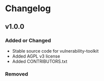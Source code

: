 # Changelog

## v1.0.0

### Added or Changed
- Stable source code for vulnerability-toolkit
- Added AGPL v3 license
- Added CONTRIBUTORS.txt

### Removed
